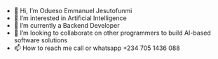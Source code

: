 - 👋 Hi, I’m Odueso Emmanuel Jesutofunmi
- 👀 I’m interested in Artificial Intelligence
- 🌱 I’m currently a Backend Developer
- 💞️ I’m looking to collaborate on other programmers to build AI-based software solutions
- 📫 How to reach me call or whatsapp +234 705 1436 088

<!---
EmmexJerebosheth/EmmexJerebosheth is a ✨ special ✨ repository because its `README.md` (this file) appears on your GitHub profile.
You can click the Preview link to take a look at your changes.
--->
